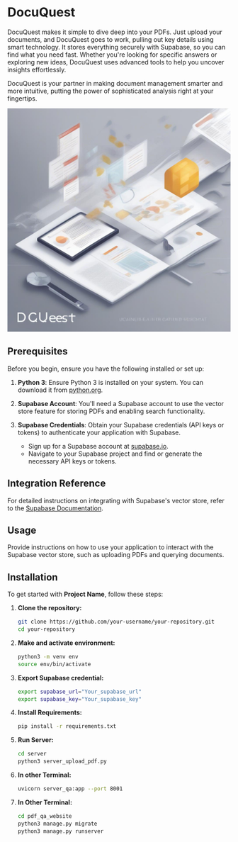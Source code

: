 # DocuQuest

DocuQuest makes it simple to dive deep into your PDFs. Just upload your documents, and DocuQuest goes to work, pulling out key details using smart technology. It stores everything securely with Supabase, so you can find what you need fast. Whether you're looking for specific answers or exploring new ideas, DocuQuest uses advanced tools to help you uncover insights effortlessly.

DocuQuest is your partner in making document management smarter and more intuitive, putting the power of sophisticated analysis right at your fingertips.

![Project Cover](https://github.com/dhruvldrp9/DocuQuest/blob/main/pdf_qa_website/DCUeest.jpeg)

## Prerequisites

Before you begin, ensure you have the following installed or set up:

1. **Python 3**: Ensure Python 3 is installed on your system. You can download it from [python.org](https://www.python.org/downloads/).

2. **Supabase Account**: You'll need a Supabase account to use the vector store feature for storing PDFs and enabling search functionality.

3. **Supabase Credentials**: Obtain your Supabase credentials (API keys or tokens) to authenticate your application with Supabase.

   - Sign up for a Supabase account at [supabase.io](https://supabase.io/).
   - Navigate to your Supabase project and find or generate the necessary API keys or tokens.

## Integration Reference

For detailed instructions on integrating with Supabase's vector store, refer to the [Supabase Documentation](https://python.langchain.com/v0.2/docs/integrations/vectorstores/supabase/).

## Usage

Provide instructions on how to use your application to interact with the Supabase vector store, such as uploading PDFs and querying documents.


## Installation

To get started with **Project Name**, follow these steps:

1. **Clone the repository:**

   ```bash
   git clone https://github.com/your-username/your-repository.git
   cd your-repository
2. **Make and activate environment:**

   ```bash
   python3 -m venv env
   source env/bin/activate
3. **Export Supabase credential:**

   ```bash
   export supabase_url="Your_supabase_url"
   export supabase_key="Your_supabase_key"
4. **Install Requirements:**

   ```bash
   pip install -r requirements.txt
5. **Run Server:**

   ```bash
   cd server
   python3 server_upload_pdf.py
6. **In other Terminal:**

   ```bash
   uvicorn server_qa:app --port 8001
7. **In Other Terminal:**
   ```bash
   cd pdf_qa_website
   python3 manage.py migrate
   python3 manage.py runserver
